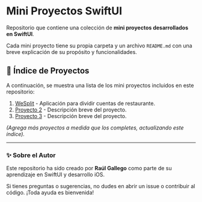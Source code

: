 # Mini Proyectos SwiftUI

Repositorio que contiene una colección de **mini proyectos desarrollados en SwiftUI**.

Cada mini proyecto tiene su propia carpeta y un archivo `README.md` con una breve explicación de su propósito y funcionalidades.

## 📌 Índice de Proyectos

A continuación, se muestra una lista de los mini proyectos incluidos en este repositorio:

1. [WeSplit](Proyecto_1/README.md) - Aplicación para dividir cuentas de restaurante.
2. [Proyecto 2](Proyecto_2/README.md) - Descripción breve del proyecto.
3. [Proyecto 3](Proyecto_3/README.md) - Descripción breve del proyecto.

*(Agrega más proyectos a medida que los completes, actualizando este índice).* 

---

### ✨ Sobre el Autor
Este repositorio ha sido creado por **Raúl Gallego** como parte de su aprendizaje en SwiftUI y desarrollo iOS.

Si tienes preguntas o sugerencias, no dudes en abrir un issue o contribuir al código. ¡Toda ayuda es bienvenida! 

